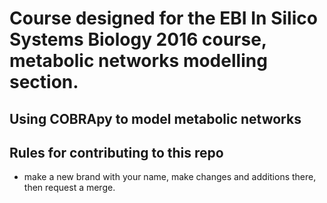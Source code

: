 # Course designed for the EBI In Silico Systems Biology 2016 course, metabolic networks modelling section.

## Using COBRApy to model metabolic networks

## Rules for contributing to this repo
- make a new brand with your name, make changes and additions there, then request a merge.


